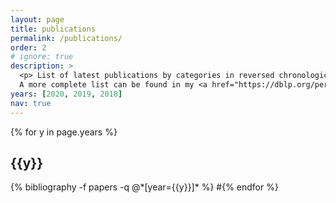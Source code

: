 ```yaml
---
layout: page
title: publications
permalink: /publications/
order: 2
# ignore: true
description: >
  <p> List of latest publications by categories in reversed chronological order.
  A more complete list can be found in my <a href="https://dblp.org/pers/c/Cassano:Valentin.html">DBLP</a> section. </p>
years: [2020, 2019, 2018]
nav: true
---
```


<div class="publications">

{% for y in page.years %}
  <h2 class="year">{{y}}</h2>
  {% bibliography -f papers -q @*[year={{y}}]* %}
#{% endfor %}

</div>
